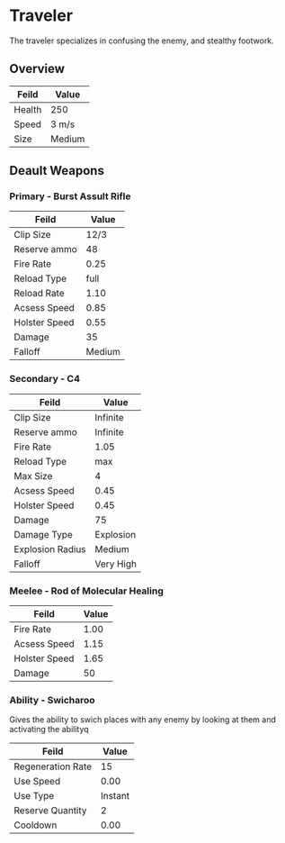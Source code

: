 # Traveler

The traveler specializes in confusing the enemy, and stealthy footwork.

## Overview

Feild | Value
------------ | -------------
Health | 250
Speed | 3 m/s
Size | Medium

## Deault Weapons

### Primary - Burst Assult Rifle

Feild | Value
------------ | -------------
Clip Size | 12/3
Reserve ammo | 48
Fire Rate | 0.25
Reload Type | full
Reload Rate | 1.10
Acsess Speed | 0.85
Holster Speed | 0.55
Damage | 35
Falloff | Medium

### Secondary - C4
Feild | Value
------------ | -------------
Clip Size | Infinite
Reserve ammo | Infinite
Fire Rate | 1.05
Reload Type | max
Max Size | 4
Acsess Speed | 0.45
Holster Speed | 0.45
Damage | 75
Damage Type | Explosion
Explosion Radius | Medium
Falloff | Very High

### Meelee - Rod of Molecular Healing
Feild | Value
------------ | -------------
Fire Rate | 1.00
Acsess Speed | 1.15
Holster Speed | 1.65
Damage | 50

### Ability - Swicharoo

Gives the ability to swich places with any enemy by looking at them and activating the abilityq

Feild | Value
------------ | -------------
Regeneration Rate | 15
Use Speed | 0.00
Use Type | Instant
Reserve Quantity | 2
Cooldown | 0.00
